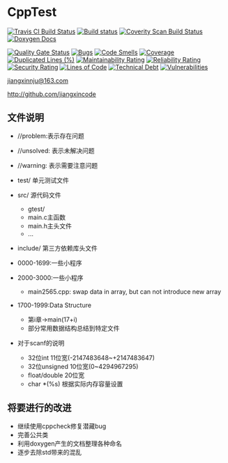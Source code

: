 # CppTest

[![Travis CI Build Status](https://travis-ci.org/jiangxincode/CppTest.svg?branch=master)](https://travis-ci.org/jiangxincode/CppTest)
[![Build status](https://ci.appveyor.com/api/projects/status/bmh3cjv2wchq5esl?svg=true)](https://ci.appveyor.com/project/jiangxincode/cpptest)
[![Coverity Scan Build Status](https://scan.coverity.com/projects/20284/badge.svg)](https://scan.coverity.com/projects/jiangxincode-cpptest)
[![Doxygen Docs](https://codedocs.xyz/jiangxincode/CppTest.svg)](https://codedocs.xyz/jiangxincode/CppTest/)

[![Quality Gate Status](https://sonarcloud.io/api/project_badges/measure?project=jiangxincode_CppTest&metric=alert_status)](https://sonarcloud.io/dashboard?id=jiangxincode_CppTest)
[![Bugs](https://sonarcloud.io/api/project_badges/measure?project=jiangxincode_CppTest&metric=bugs)](https://sonarcloud.io/dashboard?id=jiangxincode_CppTest)
[![Code Smells](https://sonarcloud.io/api/project_badges/measure?project=jiangxincode_CppTest&metric=code_smells)](https://sonarcloud.io/dashboard?id=jiangxincode_CppTest)
[![Coverage](https://sonarcloud.io/api/project_badges/measure?project=jiangxincode_CppTest&metric=coverage)](https://sonarcloud.io/dashboard?id=jiangxincode_CppTest)
[![Duplicated Lines (%)](https://sonarcloud.io/api/project_badges/measure?project=jiangxincode_CppTest&metric=duplicated_lines_density)](https://sonarcloud.io/dashboard?id=jiangxincode_CppTest)
[![Maintainability Rating](https://sonarcloud.io/api/project_badges/measure?project=jiangxincode_CppTest&metric=sqale_rating)](https://sonarcloud.io/dashboard?id=jiangxincode_CppTest)
[![Reliability Rating](https://sonarcloud.io/api/project_badges/measure?project=jiangxincode_CppTest&metric=reliability_rating)](https://sonarcloud.io/dashboard?id=jiangxincode_CppTest)
[![Security Rating](https://sonarcloud.io/api/project_badges/measure?project=jiangxincode_CppTest&metric=security_rating)](https://sonarcloud.io/dashboard?id=jiangxincode_CppTest)
[![Lines of Code](https://sonarcloud.io/api/project_badges/measure?project=jiangxincode_CppTest&metric=ncloc)](https://sonarcloud.io/dashboard?id=jiangxincode_CppTest)
[![Technical Debt](https://sonarcloud.io/api/project_badges/measure?project=jiangxincode_CppTest&metric=sqale_index)](https://sonarcloud.io/dashboard?id=jiangxincode_CppTest)
[![Vulnerabilities](https://sonarcloud.io/api/project_badges/measure?project=jiangxincode_CppTest&metric=vulnerabilities)](https://sonarcloud.io/dashboard?id=jiangxincode_CppTest)


jiangxinnju@163.com

http://github.com/jiangxincode

## 文件说明

* //problem:表示存在问题
* //unsolved: 表示未解决问题
* //warning: 表示需要注意问题


* test/ 单元测试文件
* src/ 源代码文件
    * gtest/
    * main.c主函数
    * main.h主头文件
    * ...
* include/ 第三方依赖库头文件


* 0000-1699:一些小程序
* 2000-3000:一些小程序
    * main2565.cpp: swap data in array, but can not introduce new array

* 1700-1999:Data Structure

	* 第i章->main(17+i)
	* 部分常用数据结构总结到特定文件


* 对于scanf的说明
	* 32位int 11位宽(-2147483648~+2147483647)
	* 32位unsigned 10位宽(0~4294967295)
	* float/double 20位宽
	* char *(%s) 根据实际内存容量设置

## 将要进行的改进

* 继续使用cppcheck修复潜藏bug
* 完善公共类
* 利用doxygen产生的文档整理各种命名
* 逐步去除std带来的混乱
